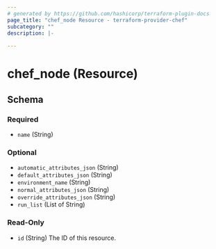 ```yaml
---
# generated by https://github.com/hashicorp/terraform-plugin-docs
page_title: "chef_node Resource - terraform-provider-chef"
subcategory: ""
description: |-
  
---
```


# chef_node (Resource)





<!-- schema generated by tfplugindocs -->
## Schema

### Required

- `name` (String)

### Optional

- `automatic_attributes_json` (String)
- `default_attributes_json` (String)
- `environment_name` (String)
- `normal_attributes_json` (String)
- `override_attributes_json` (String)
- `run_list` (List of String)

### Read-Only

- `id` (String) The ID of this resource.


